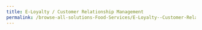 ```yaml
---
title: E-Loyalty / Customer Relationship Management
permalink: /browse-all-solutions-Food-Services/E-Loyalty--Customer-Relationship-Management
---
```


